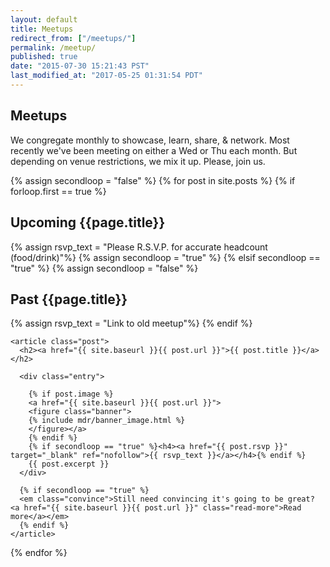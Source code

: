```yaml
---
layout: default
title: Meetups
redirect_from: ["/meetups/"]
permalink: /meetup/
published: true
date: "2015-07-30 15:21:43 PST"                                                  # posted date
last_modified_at: "2017-05-25 01:31:54 PDT"                                     # last_modified_at date
---
```


<div class="info">
<h2>Meetups</h2>
<p>We congregate monthly to showcase, learn, share, & network. Most recently we've been meeting on either a Wed or Thu each month.  But depending on venue restrictions, we mix it up.  Please, join us.</p>

<div class="posts">
  {% assign secondloop = "false" %}
  {% for post in site.posts %}
    {% if forloop.first == true %}
      <h2>Upcoming {{page.title}}</h2>
      {% assign rsvp_text = "Please R.S.V.P. for accurate headcount (food/drink)"%}
      {% assign secondloop = "true" %}
    {% elsif secondloop == "true" %}
      {% assign secondloop = "false" %}
      <h2>Past {{page.title}}</h2>
      {% assign rsvp_text = "Link to old meetup"%}
    {% endif %}

    <article class="post">
      <h2><a href="{{ site.baseurl }}{{ post.url }}">{{ post.title }}</a></h2>

      <div class="entry">

        {% if post.image %}
        <a href="{{ site.baseurl }}{{ post.url }}">
        <figure class="banner">
        {% include mdr/banner_image.html %}
        </figure></a>
        {% endif %}
        {% if secondloop == "true" %}<h4><a href="{{ post.rsvp }}" target="_blank" ref="nofollow">{{ rsvp_text }}</a></h4>{% endif %}
        {{ post.excerpt }}
      </div>

      {% if secondloop == "true" %}
      <em class="convince">Still need convincing it's going to be great?  <a href="{{ site.baseurl }}{{ post.url }}" class="read-more">Read more</a></em>
      {% endif %}
    </article>
  {% endfor %}
</div>
